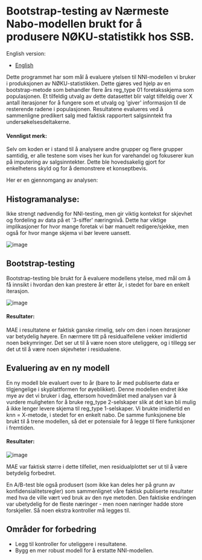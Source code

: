 # Bootstrap-testing av Nærmeste Nabo-modellen brukt for å produsere NØKU-statistikk hos SSB.

English version:

- [English](README.md)

Dette programmet har som mål å evaluere ytelsen til NNI-modellen vi bruker i produksjonen av NØKU-statistikken. Dette gjøres ved hjelp av en bootstrap-metode som behandler flere års reg_type 01 foretaksskjema som populasjonen. Et tilfeldig utvalg av dette datasettet blir valgt tilfeldig over X antall iterasjoner for å fungere som et utvalg og 'giver' informasjon til de resterende radene i populasjonen. Resultatene evalueres ved å sammenligne predikert salg med faktisk rapportert salgsinntekt fra undersøkelsesdeltakerne.

#### Vennligst merk: 

Selv om koden er i stand til å analysere andre grupper og flere grupper samtidig, er alle testene som vises her kun for varehandel og fokuserer kun på imputering av salgsinntekter. Dette ble hovedsakelig gjort for enkelhetens skyld og for å demonstrere et konseptbevis.

Her er en gjennomgang av analysen:

## Histogramanalyse:

Ikke strengt nødvendig for NNI-testing, men gir viktig kontekst for skjevhet og fordeling av data på et '3-siffer' næringnivå. Dette har viktige implikasjoner for hvor mange foretak vi bør manuelt redigere/sjekke, men også for hvor mange skjema vi bør levere uansett.

![image](https://github.com/user-attachments/assets/ce08705b-96da-4cc1-b758-671e1fe71e8b)

## Bootstrap-testing

Bootstrap-testing ble brukt for å evaluere modellens ytelse, med mål om å få innsikt i hvordan den kan prestere år etter år, i stedet for bare en enkelt iterasjon.

![image](https://github.com/user-attachments/assets/839eaefa-2a58-4c61-831a-c1c9d0931c5c)

#### Resultater:

MAE i resultatene er faktisk ganske rimelig, selv om den i noen iterasjoner var betydelig høyere. En nærmere titt på residualfeilene vekker imidlertid noen bekymringer. Det ser ut til å være noen store uteliggere, og i tillegg ser det ut til å være noen skjevheter i residualene.

## Evaluering av en ny modell

En ny modell ble evaluert over to år (bare to år med publiserte data er tilgjengelige i skyplattformen for øyeblikket). Denne modellen endret ikke mye av det vi bruker i dag, ettersom hovedmålet med analysen var å vurdere muligheten for å bruke reg_type 2-selskaper slik at det kan bli mulig å ikke lenger levere skjema til reg_type 1-selskaper. Vi brukte imidlertid en knn = X-metode, i stedet for en enkelt nabo. De samme funksjonene ble brukt til å trene modellen, så det er potensiale for å legge til flere funksjoner i fremtiden.

#### Resultater:

![image](https://github.com/user-attachments/assets/63041104-08f2-40bd-b338-158235e958e1)

MAE var faktisk større i dette tilfellet, men residualplottet ser ut til å være betydelig forbedret.

En A/B-test ble også produsert (som ikke kan deles her på grunn av konfidensialitetsregler) som sammenlignet våre faktisk publiserte resultater med hva de ville vært ved bruk av den nye metoden. Den faktiske endringen var ubetydelig for de fleste næringer - men noen næringer hadde store forskjeller. Så noen ekstra kontroller må legges til.

## Områder for forbedring

- Legg til kontroller for uteliggere i resultatene.
- Bygg en mer robust modell for å erstatte NNI-modellen.

